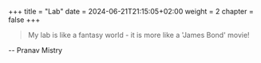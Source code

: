 +++
title = "Lab"
date = 2024-06-21T21:15:05+02:00
weight = 2
chapter = false
+++

> My lab is like a fantasy world - it is more like a 'James Bond' movie!

-- Pranav Mistry